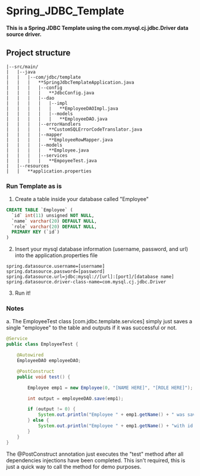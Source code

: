 # Spring_JDBC_Template
#### This is a Spring JDBC Template using the com.mysql.cj.jdbc.Driver data source driver. 

## Project structure 

```
|--src/main/
|   |--java
|   |   |--com/jdbc/template
|   |   |   **SpringJdbcTemplateApplication.java
|   |   |   |--config
|   |   |   |   **JdbcConfig.java
|   |   |   |--dao
|   |   |   |   |--impl
|   |   |   |   |   **EmployeeDAOImpl.java
|   |   |   |   |--models
|   |   |   |   |   **EmployeeDAO.java
|   |   |   |--errorHandlers
|   |   |   |   **CustomSQLErrorCodeTranslator.java
|   |   |   |--mapper
|   |   |   |   **EmployeeRowMapper.java
|   |   |   |--models
|   |   |   |   **Employee.java
|   |   |   |--services
|   |   |   |   **EmpoyeeTest.java
|   |--resources
|   |   **application.properties
```
							
### Run Template as is

1. Create a table inside your database called "Employee"

```sql
CREATE TABLE `Employee` (
  `id` int(11) unsigned NOT NULL,
  `name` varchar(20) DEFAULT NULL,
  `role` varchar(20) DEFAULT NULL,
  PRIMARY KEY (`id`)
)	
```

2. Insert your mysql database information (username, password, and url) into the application.properties file
					
```properties
spring.datasource.username=[username]
spring.datasource.password=[password]
spring.datasource.url=jdbc:mysql://[url]:[port]/[database name]
spring.datasource.driver-class-name=com.mysql.cj.jdbc.Driver

```

3. Run it! 

### Notes

a. The EmployeeTest class [com.jdbc.template.services] simply just saves a single "employee" to the table and outputs if it was successful or not.

```java
@Service
public class EmployeeTest {

	@Autowired
	EmployeeDAO employeeDAO;

	@PostConstruct
	public void test() {

		Employee emp1 = new Employee(0, "[NAME HERE]", "[ROLE HERE]");

		int output = employeeDAO.save(emp1);

		if (output != 0) {
			System.out.println("Employee " + emp1.getName() + " was saved successfully with id: " + emp1.getId());
		} else {
			System.out.println("Employee " + emp1.getName() + "with id: " + emp1.getId() + " could not be saved.");
		}
	}
}
```

The @PostConstruct annotation just executes the "test" method after all dependencies injections have been completed. 
This isn't required, this is just a quick way to call the method for demo purposes. 
